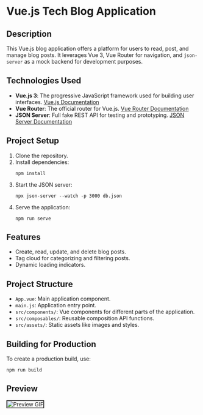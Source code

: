 
# Vue.js Tech Blog Application

## Description

This Vue.js blog application offers a platform for users to read, post, and manage blog posts. It leverages Vue 3, Vue Router for navigation, and `json-server` as a mock backend for development purposes.

## Technologies Used

- **Vue.js 3**: The progressive JavaScript framework used for building user interfaces. [Vue.js Documentation](https://vuejs.org/)
- **Vue Router**: The official router for Vue.js. [Vue Router Documentation](https://router.vuejs.org/)
- **JSON Server**: Full fake REST API for testing and prototyping. [JSON Server Documentation](https://github.com/typicode/json-server)

## Project Setup

1. Clone the repository.
2. Install dependencies:
   ```
   npm install
   ```
3. Start the JSON server:
   ```
   npx json-server --watch -p 3000 db.json
   ```
4. Serve the application:
   ```
   npm run serve
   ```

## Features

- Create, read, update, and delete blog posts.
- Tag cloud for categorizing and filtering posts.
- Dynamic loading indicators.

## Project Structure

- `App.vue`: Main application component.
- `main.js`: Application entry point.
- `src/components/`: Vue components for different parts of the application.
- `src/composables/`: Reusable composition API functions.
- `src/assets/`: Static assets like images and styles.

## Building for Production

To create a production build, use:
```
npm run build
```

## Preview
<img src="Preview.gif" alt="Preview GIF" style="max-width: 100%; height: auto; border: 2px solid #333;">
